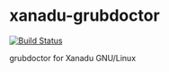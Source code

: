 # xanadu-grubdoctor

[![Build Status](https://travis-ci.org/sinfallas/xanadu-grubdoctor.svg)](https://travis-ci.org/sinfallas/xanadu-grubdoctor)

grubdoctor for Xanadu GNU/Linux
